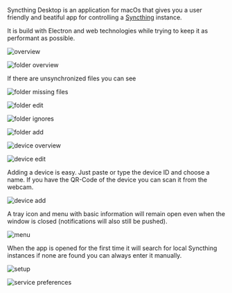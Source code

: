 Syncthing Desktop is an application for macOs that gives you a user friendly and beatiful app for controlling a [Syncthing](https://syncthing.net/) instance.

It is build with Electron and web technologies while trying to keep it as performant as possible.

![overview](resources/overview.png)

![folder overview](resources/folder-overview.png)

If there are unsynchronized files you can see  

![folder missing files](resources/folder-missing-files.png)

![folder edit](resources/folder-edit.png)

![folder ignores](resources/folder-ignores.png)

![folder add](resources/add-folder.png)

![device overview](resources/device-overview.png)

![device edit](resources/device-edit.png)

Adding a device is easy. Just paste or type the device ID and choose a name. If you have the QR-Code of the device you can scan it from the webcam.

![device add](resources/add-device.png)

A tray icon and menu with basic information will remain open even when the window is closed (notifications will also still be pushed).

![menu](resources/menu.png)

When the app is opened for the first time it will search for local Syncthing instances if none are found you can always enter it manually.

![setup](resources/setup.png)

![service preferences](resources/service-preferences.png)